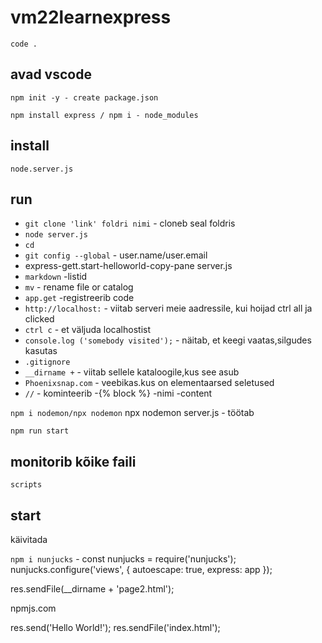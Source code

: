 # vm22learnexpress

`code .` 
## avad vscode

`npm init -y - create package.json`

`npm install express / npm i - node_modules`
## install

`node.server.js`
## run

- `git clone 'link' foldri nimi` - cloneb seal foldris
- `node server.js`
- `cd`
- `git config --global` - user.name/user.email
-  express-gett.start-helloworld-copy-pane server.js
- `markdown` -listid
- `mv` -  rename file or catalog
- `app.get` -registreerib code
- `http://localhost:` - viitab serveri meie aadressile, kui hoijad ctrl all ja clicked
- `ctrl c` - et väljuda localhostist
- `console.log ('somebody visited');` - näitab, et keegi vaatas,silgudes kasutas
- `.gitignore`
- `__dirname +` - viitab sellele kataloogile,kus see asub
- `Phoenixsnap.com` - veebikas.kus on elementaarsed seletused
- `//` - kominteerib
-{% block %} -nimi -content 

`npm i nodemon/npx nodemon`
npx nodemon server.js - töötab

`npm run start`
 ## monitorib kõike faili

`scripts`
## start
käivitada

`npm i nunjucks` -
const nunjucks = require('nunjucks');
nunjucks.configure('views', {
    autoescape: true,
    express: app
});

res.sendFile(__dirname + 'page2.html');

npmjs.com

res.send('Hello World!');
res.sendFile('index.html');